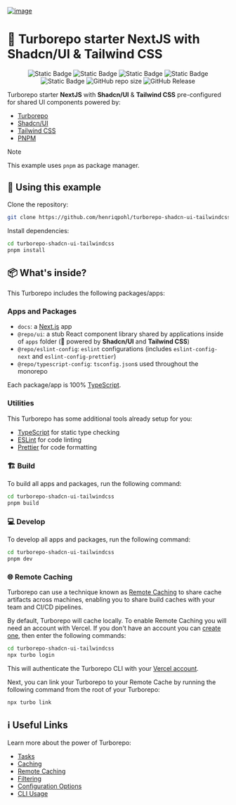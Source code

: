 [![image](https://res.cloudinary.com/dvgb6dadg/image/upload/v1719326274/turborepo-tailwindcss-shadcn-ui/cover-turborepo-project_vfha54.png)](https://github.com/henriqpohl/turborepo-shadcn-ui-tailwindcss.git)

# 🚀 Turborepo starter NextJS with Shadcn/UI & Tailwind CSS

<div align="center">

![Static Badge](https://img.shields.io/badge/Turborepo-2.1.2-orangered?logo=turborepo&link=https%3A%2F%2Fgithub.com%2Fvercel%2Fturbo%2Freleases%2Ftag%2Fv2.1.2)
![Static Badge](https://img.shields.io/badge/1.0-181818?logo=shadcn%2Fui&label=shadcn%2Fui)
![Static Badge](https://img.shields.io/badge/3.4.13-blue?&logo=tailwindcss&label=Tailwind%20CSS&color=blue)
![Static Badge](https://img.shields.io/badge/14.2.13-181818?logo=data%3Aimage%2Fsvg%2Bxml%3Bbase64%2CPHN2ZyBmaWxsPSJ3aGl0ZSIgcm9sZT0iaW1nIiB2aWV3Qm94PSIwIDAgMjQgMjQiIHhtbG5zPSJodHRwOi8vd3d3LnczLm9yZy8yMDAwL3N2ZyI%2BPHRpdGxlPk5leHQuanM8L3RpdGxlPjxwYXRoIGQ9Ik0xOC42NjUgMjEuOTc4QzE2Ljc1OCAyMy4yNTUgMTQuNDY1IDI0IDEyIDI0IDUuMzc3IDI0IDAgMTguNjIzIDAgMTJTNS4zNzcgMCAxMiAwczEyIDUuMzc3IDEyIDEyYzAgMy41ODMtMS41NzQgNi44MDEtNC4wNjcgOS4wMDFMOS4yMTkgNy4ySDcuMnY5LjU5NmgxLjYxNVY5LjI1MWw5Ljg1IDEyLjcyN1ptLTMuMzMyLTguNTMzIDEuNiAyLjA2MVY3LjJoLTEuNnY2LjI0NVoiLz48L3N2Zz4%3D&label=NextJS)
![Static Badge](https://img.shields.io/badge/pnpm-9.11.0-orange?link=https%3A%2F%2Fgithub.com%2Fpnpm%2Fpnpm%2&logo=PNPM&2Freleases%2Ftag%2Fv9.11.0)
![GitHub repo size](https://img.shields.io/github/repo-size/henriqpohl/turborepo-shadcn-ui-tailwindcss?color=green)
![GitHub Release](https://img.shields.io/github/v/release/henriqpohl/turborepo-shadcn-ui-tailwindcss?color=gold)

</div>

Turborepo starter **NextJS** with **Shadcn/UI** & **Tailwind CSS** pre-configured for shared UI components powered by:

- [Turborepo](https://turborepo.org/)
- [Shadcn/UI](https://ui.shadcn.com/)
- [Tailwind CSS](https://tailwindcss.com/)
- [PNPM](https://pnpm.io/)

> [!NOTE]
> This example uses `pnpm` as package manager.

## 📝 Using this example

Clone the repository:

```sh
git clone https://github.com/henriqpohl/turborepo-shadcn-ui-tailwindcss.git
```

Install dependencies:

```sh
cd turborepo-shadcn-ui-tailwindcss
pnpm install
```

## 📦 What's inside?

This Turborepo includes the following packages/apps:

### Apps and Packages 

- `docs`: a [Next.js](https://nextjs.org/) app
- `@repo/ui`: a stub React component library shared by  applications inside of `apps` folder (🚀 powered by **Shadcn/UI** and **Tailwind CSS**)
- `@repo/eslint-config`: `eslint` configurations (includes `eslint-config-next` and `eslint-config-prettier`)
- `@repo/typescript-config`: `tsconfig.json`s used throughout the monorepo

Each package/app is 100% [TypeScript](https://www.typescriptlang.org/).

### Utilities

This Turborepo has some additional tools already setup for you:

- [TypeScript](https://www.typescriptlang.org/) for static type checking
- [ESLint](https://eslint.org/) for code linting
- [Prettier](https://prettier.io) for code formatting

### 🏗️ Build

To build all apps and packages, run the following command:

```sh
cd turborepo-shadcn-ui-tailwindcss
pnpm build
```

### 💻 Develop

To develop all apps and packages, run the following command:

```sh
cd turborepo-shadcn-ui-tailwindcss
pnpm dev
```

### 🌐 Remote Caching

Turborepo can use a technique known as [Remote Caching](https://turbo.build/repo/docs/core-concepts/remote-caching) to share cache artifacts across machines, enabling you to share build caches with your team and CI/CD pipelines.

By default, Turborepo will cache locally. To enable Remote Caching you will need an account with Vercel. If you don't have an account you can [create one](https://vercel.com/signup), then enter the following commands:

```sh
cd turborepo-shadcn-ui-tailwindcss
npx turbo login
```

This will authenticate the Turborepo CLI with your [Vercel account](https://vercel.com/docs/concepts/personal-accounts/overview).

Next, you can link your Turborepo to your Remote Cache by running the following command from the root of your Turborepo:

```sh
npx turbo link
```

## ℹ️ Useful Links

Learn more about the power of Turborepo:

- [Tasks](https://turbo.build/repo/docs/core-concepts/monorepos/running-tasks)
- [Caching](https://turbo.build/repo/docs/core-concepts/caching)
- [Remote Caching](https://turbo.build/repo/docs/core-concepts/remote-caching)
- [Filtering](https://turbo.build/repo/docs/core-concepts/monorepos/filtering)
- [Configuration Options](https://turbo.build/repo/docs/reference/configuration)
- [CLI Usage](https://turbo.build/repo/docs/reference/command-line-reference)
